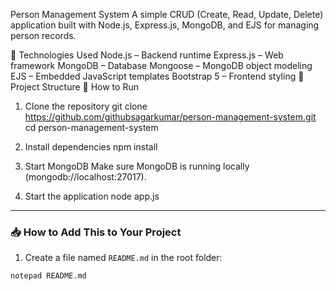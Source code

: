 Person Management System
A simple CRUD (Create, Read, Update, Delete) application built with Node.js, Express.js, MongoDB, and EJS for managing person records.

🔧 Technologies Used
Node.js – Backend runtime
Express.js – Web framework
MongoDB – Database
Mongoose – MongoDB object modeling
EJS – Embedded JavaScript templates
Bootstrap 5 – Frontend styling
📂 Project Structure
🚀 How to Run
1. Clone the repository
git clone https://github.com/githubsagarkumar/person-management-system.git
cd person-management-system

2. Install dependencies
npm install
3. Start MongoDB
Make sure MongoDB is running locally (mongodb://localhost:27017).

4. Start the application
node app.js


---

### 📥 How to Add This to Your Project

1. Create a file named `README.md` in the root folder:
```bash
notepad README.md
